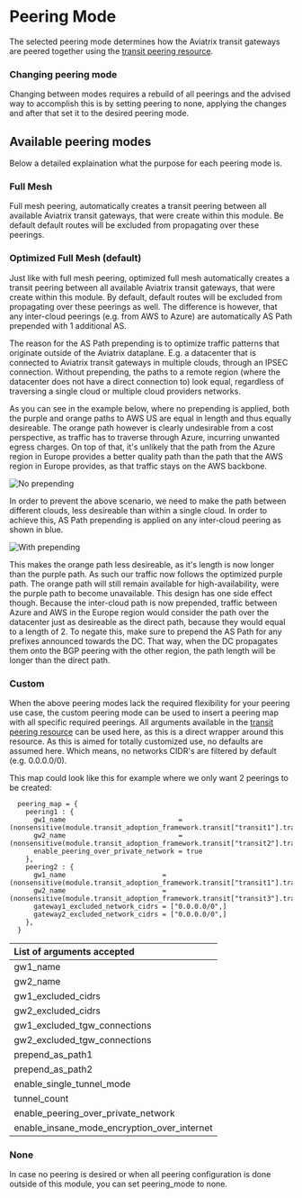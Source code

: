# Peering Mode
The selected peering mode determines how the Aviatrix transit gateways are peered together using the [transit peering resource](https://registry.terraform.io/providers/AviatrixSystems/aviatrix/latest/docs/resources/aviatrix_transit_gateway_peering). 

### Changing peering mode
Changing between modes requires a rebuild of all peerings and the advised way to accomplish this is by setting peering to none, applying the changes and after that set it to the desired peering mode.

## Available peering modes
Below a detailed explaination what the purpose for each peering mode is.

### Full Mesh
Full mesh peering, automatically creates a transit peering between all available Aviatrix transit gateways, that were create within this module. Be default default routes will be excluded from propagating over these peerings.

### Optimized Full Mesh (default)
Just like with full mesh peering, optimized full mesh automatically creates a transit peering between all available Aviatrix transit gateways, that were create within this module. By default, default routes will be excluded from propagating over these peerings as well. The difference is however, that any inter-cloud peerings (e.g. from AWS to Azure) are automatically AS Path prepended with 1 additional AS.

The reason for the AS Path prepending is to optimize traffic patterns that originate outside of the Aviatrix dataplane. E.g. a datacenter that is connected to Aviatrix transit gateways in multiple clouds, through an IPSEC connection. Without prepending, the paths to a remote region (where the datacenter does not have a direct connection to) look equal, regardless of traversing a single cloud or multiple cloud providers networks.

As you can see in the example below, where no prepending is applied, both the purple and orange paths to AWS US are equal in length and thus equally desireable. The orange path however is clearly undesirable from a cost perspective, as traffic has to traverse through Azure, incurring unwanted egress charges. On top of that, it's unlikely that the path from the Azure region in Europe provides a better quality path than the path that the AWS region in Europe provides, as that traffic stays on the AWS backbone.

<img src="https://github.com/terraform-aviatrix-modules/terraform-aviatrix-mc-transit-deployment-framework/blob/main/img/optimized-peering-no-prepending.png?raw=true" title="No prepending">

In order to prevent the above scenario, we need to make the path between different clouds, less desireable than within a single cloud. In order to achieve this, AS Path prepending is applied on any inter-cloud peering as shown in blue.

<img src="https://github.com/terraform-aviatrix-modules/terraform-aviatrix-mc-transit-deployment-framework/blob/main/img/optimized-peering-with-prepending.png?raw=true" title="With prepending">

This makes the orange path less desireable, as it's length is now longer than the purple path. As such our traffic now follows the optimized purple path. The orange path will still remain available for high-availability, were the purple path to become unavailable. This design has one side effect though. Because the inter-cloud path is now prepended, traffic between Azure and AWS in the Europe region would consider the path over the datacenter just as desireable as the direct path, because they would equal to a length of 2. To negate this, make sure to prepend the AS Path for any prefixes announced towards the DC. That way, when the DC propagates them onto the BGP peering with the other region, the path length will be longer than the direct path.

### Custom
When the above peering modes lack the required flexibility for your peering use case, the custom peering mode can be used to insert a peering map with all specific required peerings. All arguments available in the [transit peering resource](https://registry.terraform.io/providers/AviatrixSystems/aviatrix/latest/docs/resources/aviatrix_transit_gateway_peering) can be used here, as this is a direct wrapper around this resource.
As this is aimed for totally customized use, no defaults are assumed here. Which means, no networks CIDR's are filtered by default (e.g. 0.0.0.0/0).

This map could look like this for example where we only want 2 peerings to be created:
```
  peering_map = {
    peering1 : {
      gw1_name                            = (nonsensitive(module.transit_adoption_framework.transit["transit1"].transit_gateway.gw_name)),
      gw2_name                            = (nonsensitive(module.transit_adoption_framework.transit["transit2"].transit_gateway.gw_name)),
      enable_peering_over_private_network = true
    },
    peering2 : {
      gw1_name                        = (nonsensitive(module.transit_adoption_framework.transit["transit1"].transit_gateway.gw_name)),
      gw2_name                        = (nonsensitive(module.transit_adoption_framework.transit["transit3"].transit_gateway.gw_name))
      gateway1_excluded_network_cidrs = ["0.0.0.0/0",]
      gateway2_excluded_network_cidrs = ["0.0.0.0/0",]
    },
  }
```

List of arguments accepted |
:--- |
gw1_name |
gw2_name |
gw1_excluded_cidrs |
gw2_excluded_cidrs |
gw1_excluded_tgw_connections |
gw2_excluded_tgw_connections |
prepend_as_path1 |
prepend_as_path2 |
enable_single_tunnel_mode |
tunnel_count |
enable_peering_over_private_network |
enable_insane_mode_encryption_over_internet |

### None
In case no peering is desired or when all peering configuration is done outside of this module, you can set peering_mode to none.